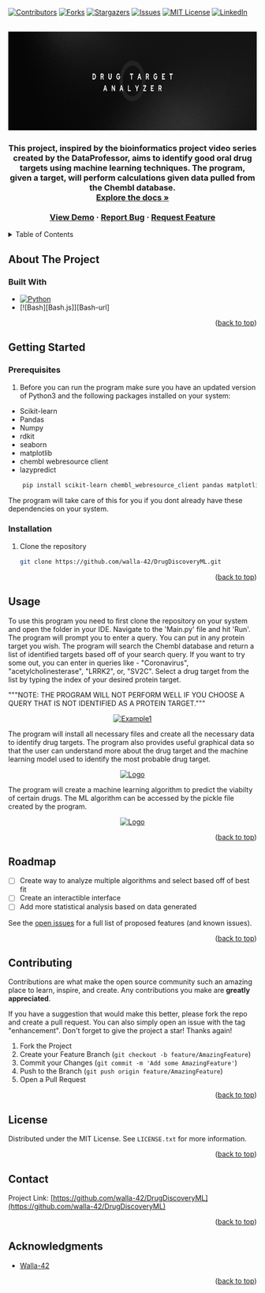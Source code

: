 <!-- Improved compatibility of back to top link: See: https://github.com/othneildrew/Best-README-Template/pull/73 -->
<a name="readme-top"></a>
<!--
*** Thanks for checking out the Best-README-Template. If you have a suggestion
*** that would make this better, please fork the repo and create a pull request
*** or simply open an issue with the tag "enhancement".
*** Don't forget to give the project a star!
*** Thanks again! Now go create something AMAZING! :D
-->



<!-- PROJECT SHIELDS -->
<!--
*** I'm using markdown "reference style" links for readability.
*** Reference links are enclosed in brackets [ ] instead of parentheses ( ).
*** See the bottom of this document for the declaration of the reference variables
*** for contributors-url, forks-url, etc. This is an optional, concise syntax you may use.
*** https://www.markdownguide.org/basic-syntax/#reference-style-links
-->
[![Contributors][contributors-shield]][contributors-url]
[![Forks][forks-shield]][forks-url]
[![Stargazers][stars-shield]][stars-url]
[![Issues][issues-shield]][issues-url]
[![MIT License][license-shield]][license-url]
[![LinkedIn][linkedin-shield]][linkedin-url]



<!-- PROJECT LOGO -->
<br />
<div align="center">
  <a href="https://github.com/walla-42/DrugDiscoveryML">
    <img src="Images/DrugDiscovery.png" alt="Logo" width="1000" height="200">
  </a>

<h3 align="center>Drug Discovery Model</h3>

  <p align="center">
    This project, inspired by the bioinformatics project video series created by the DataProfessor, aims to identify good oral drug targets using machine learning techniques. The program, given a target, will perform calculations given data pulled from the Chembl database. 
    <br />
    <a href="https://github.com/walla-42/DrugDiscoveryML"><strong>Explore the docs »</strong></a>
    <br />
    <br />
    <a href="https://github.com/walla-42/DrugDiscoveryML">View Demo</a>
    ·
    <a href="https://github.com/walla-42/DrugDiscoveryML/issues/new?labels=bug&template=bug-report---.md">Report Bug</a>
    ·
    <a href="https://github.com/walla-42/DrugDiscoveryML/issues/new?labels=enhancement&template=feature-request---.md">Request Feature</a>
  </p>
</div>



<!-- TABLE OF CONTENTS -->
<details>
  <summary>Table of Contents</summary>
  <ol>
    <li>
      <a href="#about-the-project">About The Project</a>
      <ul>
        <li><a href="#built-with">Built With</a></li>
      </ul>
    </li>
    <li>
      <a href="#getting-started">Getting Started</a>
      <ul>
        <li><a href="#prerequisites">Prerequisites</a></li>
        <li><a href="#installation">Installation</a></li>
      </ul>
    </li>
    <li><a href="#usage">Usage</a></li> 
    <li><a href="#roadmap">Roadmap</a></li>
    <li><a href="#contributing">Contributing</a></li>
    <li><a href="#license">License</a></li>
    <li><a href="#contact">Contact</a></li>
    <li><a href="#acknowledgments">Acknowledgments</a></li>
  </ol>
</details>



<!-- ABOUT THE PROJECT -->
## About The Project

<!--[![Product Name Screen Shot][product-screenshot]]


<p align="right">(<a href="#readme-top">back to top</a>)</p> -->

### Built With

* [![Python][Python.js]][Python-url]
* [![Bash][Bash.js]][Bash-url]

<p align="right">(<a href="#readme-top">back to top</a>)</p>



<!-- GETTING STARTED -->
## Getting Started



### Prerequisites

1. Before you can run the program make sure you have an updated version of Python3 and the following packages installed on your system:
  -  Scikit-learn
  -  Pandas
  -  Numpy
  -  rdkit
  -  seaborn
  -  matplotlib
  -  chembl webresource client
  -  lazypredict 
  ```sh
      pip install scikit-learn chembl_webresource_client pandas matplotlib seaborn rdkit lazypredict
  ```
  The program will take care of this for you if you dont already have these dependencies on your system. 

### Installation

1. Clone the repository
   ```sh
   git clone https://github.com/walla-42/DrugDiscoveryML.git
   ```

<p align="right">(<a href="#readme-top">back to top</a>)</p> 



<!-- USAGE EXAMPLES -->
## Usage

To use this program you need to first clone the repository on your system and open the folder in your IDE. 
Navigate to the 'Main.py' file and hit 'Run'. The program will prompt you to enter a query. You can put in any protein target you wish. The program will search the Chembl database and return a list of identified targets based off of your search query. If you want to try some out, you can enter in queries like - "Coronavirus", "acetylcholinesterase", "LRRK2", or, "SV2C". Select a drug target from the list by typing the index of your desired protein target. 

"""NOTE: THE PROGRAM WILL NOT PERFORM WELL IF YOU CHOOSE A QUERY THAT IS NOT IDENTIFIED AS A PROTEIN TARGET."""
<div align=Center>
  <a href="https://github.com/walla-42/Gene_Search">
    <img src="Images/Terminal_1.png" alt="Example1" width="500" height="200">
  </a>
</div>

The program will install all necessary files and create all the necessary data to identify drug targets. The program also provides useful graphical data so that the user can understand more about the drug target and the machine learning model used to identify the most probable drug target. 

<div align=Center>
  <a href="https://github.com/walla-42/Gene_Search">
    <img src="Images/Terminal_2.png" alt="Logo" width="600" height="200">
  </a>
</div>

The program will create a machine learning algorithm to predict the viabilty of certain drugs. The ML algorithm can be accessed by the pickle file created by the program. 

<div align=center>
  <a href="https://github.com/walla-42/Gene_Search">
    <img src="Images/Terminal_3.png" alt="Logo" width="450" height="100">
  </a>
</div>

<!--_For more examples, please refer to the [Documentation](https://example.com)_-->
<p align="right">(<a href="#readme-top">back to top</a>)</p> 



<!-- ROADMAP -->
## Roadmap

- [ ] Create way to analyze multiple algorithms and select based off of best fit
- [ ] Create an interactible interface
- [ ] Add more statistical analysis based on data generated

See the [open issues](https://github.com/walla-42/Gene_Search/issues) for a full list of proposed features (and known issues).

<p align="right">(<a href="#readme-top">back to top</a>)</p>



<!-- CONTRIBUTING -->
## Contributing

Contributions are what make the open source community such an amazing place to learn, inspire, and create. Any contributions you make are **greatly appreciated**.

If you have a suggestion that would make this better, please fork the repo and create a pull request. You can also simply open an issue with the tag "enhancement".
Don't forget to give the project a star! Thanks again!

1. Fork the Project
2. Create your Feature Branch (`git checkout -b feature/AmazingFeature`)
3. Commit your Changes (`git commit -m 'Add some AmazingFeature'`)
4. Push to the Branch (`git push origin feature/AmazingFeature`)
5. Open a Pull Request

<p align="right">(<a href="#readme-top">back to top</a>)</p>



<!-- LICENSE -->
## License

Distributed under the MIT License. See `LICENSE.txt` for more information.

<p align="right">(<a href="#readme-top">back to top</a>)</p>



<!-- CONTACT -->
## Contact


Project Link: [https://github.com/walla-42/DrugDiscoveryML](https://github.com/walla-42/DrugDiscoveryML)

<p align="right">(<a href="#readme-top">back to top</a>)</p>



<!-- ACKNOWLEDGMENTS -->
## Acknowledgments

* [Walla-42](https://github.com/walla-42)


<p align="right">(<a href="#readme-top">back to top</a>)</p>



<!-- MARKDOWN LINKS & IMAGES -->
<!-- https://www.markdownguide.org/basic-syntax/#reference-style-links -->
[contributors-shield]: https://img.shields.io/github/contributors/walla-42/Gene_Search.svg?style=for-the-badge
[contributors-url]: https://github.com/walla-42/Gene_Search/graphs/contributors
[forks-shield]: https://img.shields.io/github/forks/walla-42/Gene_Search.svg?style=for-the-badge
[forks-url]: https://github.com/walla-42/Gene_Search/network/members
[stars-shield]: https://img.shields.io/github/stars/walla-42/Gene_Search.svg?style=for-the-badge
[stars-url]: https://github.com/walla-42/Gene_Search/stargazers
[issues-shield]: https://img.shields.io/github/issues/walla-42/Gene_Search.svg?style=for-the-badge
[issues-url]: https://github.com/walla-42/Gene_Search/issues
[license-shield]: https://img.shields.io/github/license/walla-42/Gene_Search.svg?style=for-the-badge
[license-url]: https://github.com/walla-42/Gene_Search/blob/master/LICENSE.txt
[linkedin-shield]: https://img.shields.io/badge/-LinkedIn-black.svg?style=for-the-badge&logo=linkedin&colorB=555
[linkedin-url]: https://linkedin.com/in/walla42
[product-screenshot1]: Images/Terminal_1.png
[product-screenshot2]: Images/Terminal_2.png
[product-screenshot3]: Images/Terminal_3.png
[Python.js]: https://img.shields.io/badge/python-3670A0?style=for-the-badge&logo=python&logoColor=ffdd54
[Python-url]: https://www.python.org/
[SQlite.js]: https://img.shields.io/badge/sqlite-%2307405e.svg?style=for-the-badge&logo=sqlite&logoColor=white
[SQlite-url]: https://www.sqlite.org
